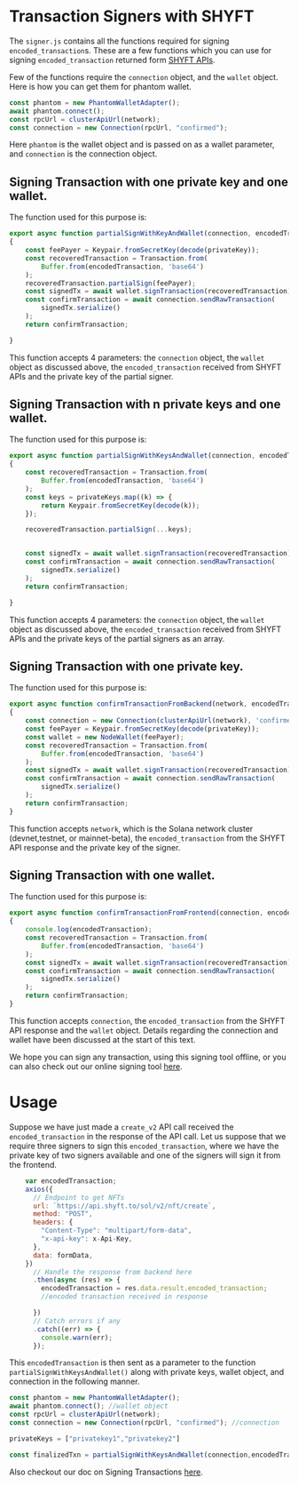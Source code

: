 # Transaction Signers with SHYFT

The `signer.js` contains all the functions required for signing `encoded_transaction`s. These are a few functions which you can use for signing `encoded_transaction` returned form [SHYFT APIs](https://shyft.to). 

Few of the functions require the `connection` object, and the `wallet` object. Here is how you can get them for phantom wallet.

```javascript
const phantom = new PhantomWalletAdapter();
await phantom.connect();
const rpcUrl = clusterApiUrl(network);
const connection = new Connection(rpcUrl, "confirmed");
```

Here `phantom` is the wallet object and is passed on as a wallet parameter, and `connection` is the connection object.

## Signing Transaction with one private key and one wallet.

The function used for this purpose is:

```javascript
export async function partialSignWithKeyAndWallet(connection, encodedTransaction, privateKey, wallet) //function for partially signing transactions using one private key and a wallet popup
{
    const feePayer = Keypair.fromSecretKey(decode(privateKey));
    const recoveredTransaction = Transaction.from(
        Buffer.from(encodedTransaction, 'base64')
    );
    recoveredTransaction.partialSign(feePayer);
    const signedTx = await wallet.signTransaction(recoveredTransaction);
    const confirmTransaction = await connection.sendRawTransaction(
        signedTx.serialize()
    );
    return confirmTransaction;

}
```

This function accepts 4 parameters: the `connection` object, the `wallet` object as discussed above, the `encoded_transaction` received from SHYFT APIs and the private key of the partial signer.

## Signing Transaction with n private keys and one wallet.

The function used for this purpose is:

```javascript
export async function partialSignWithKeysAndWallet(connection, encodedTransaction, privateKeys, wallet) //function for partially signing transactions using n private keys and a wallet popup
{
    const recoveredTransaction = Transaction.from(
        Buffer.from(encodedTransaction, 'base64')
    );
    const keys = privateKeys.map((k) => {
        return Keypair.fromSecretKey(decode(k));
    });

    recoveredTransaction.partialSign(...keys);


    const signedTx = await wallet.signTransaction(recoveredTransaction);
    const confirmTransaction = await connection.sendRawTransaction(
        signedTx.serialize()
    );
    return confirmTransaction;

}
```

This function accepts 4 parameters: the `connection` object, the `wallet` object as discussed above, the `encoded_transaction` received from SHYFT APIs and the private keys of the partial signers as an array.

## Signing Transaction with one private key.

The function used for this purpose is:

```javascript
export async function confirmTransactionFromBackend(network, encodedTransaction, privateKey) //function for signing transactions using the private key for one signer
{
    const connection = new Connection(clusterApiUrl(network), 'confirmed');
    const feePayer = Keypair.fromSecretKey(decode(privateKey));
    const wallet = new NodeWallet(feePayer);
    const recoveredTransaction = Transaction.from(
        Buffer.from(encodedTransaction, 'base64')
    );
    const signedTx = await wallet.signTransaction(recoveredTransaction);
    const confirmTransaction = await connection.sendRawTransaction(
        signedTx.serialize()
    );
    return confirmTransaction;
}
```

This function accepts `network`, which is the Solana network cluster (devnet,testnet, or mainnet-beta), the `encoded_transaction` from the SHYFT API response and the private key of the signer.

## Signing Transaction with one wallet.

The function used for this purpose is:

```javascript
export async function confirmTransactionFromFrontend(connection, encodedTransaction, wallet) //function for signing transactions using the wallet for one signer
{
    console.log(encodedTransaction);
    const recoveredTransaction = Transaction.from(
        Buffer.from(encodedTransaction, 'base64')
    );
    const signedTx = await wallet.signTransaction(recoveredTransaction);
    const confirmTransaction = await connection.sendRawTransaction(
        signedTx.serialize()
    );
    return confirmTransaction;
}
```

This function accepts `connection`, the `encoded_transaction` from the SHYFT API response and the `wallet` object. Details regarding the connection and wallet have been discussed at the start of this text.

We hope you can sign any transaction, using this signing tool offline, or you can also check out our online signing tool [here](https://shyft-insider.vercel.app). 


# Usage

Suppose we have just made a `create_v2` API call received the `encoded_transaction` in the response of the API call. Let us suppose that we require three signers to sign this `encoded_transaction`, where we have the private key of two signers available and one of the signers will sign it from the frontend. 

```javascript
    var encodedTransaction;
    axios({
      // Endpoint to get NFTs
      url: `https://api.shyft.to/sol/v2/nft/create`,
      method: "POST",
      headers: {
        "Content-Type": "multipart/form-data",
        "x-api-key": x-Api-Key,
      },
      data: formData,
    })
      // Handle the response from backend here
      .then(async (res) => {
        encodedTransaction = res.data.result.encoded_transaction;
        //encoded transaction received in response

      })
      // Catch errors if any
      .catch((err) => {
        console.warn(err);
      });

```  

This `encodedTransaction` is then sent as a parameter to the function `partialSignWithKeysAndWallet()` along with private keys, wallet object, and connection in the following manner.

```javascript
const phantom = new PhantomWalletAdapter();
await phantom.connect(); //wallet object
const rpcUrl = clusterApiUrl(network);
const connection = new Connection(rpcUrl, "confirmed"); //connection

privateKeys = ["privatekey1","privatekey2"]

const finalizedTxn = partialSignWithKeysAndWallet(connection,encodedTransaction,privateKeys,phantom ); //This will successfully sign the transaction
```

Also checkout our doc on Signing Transactions [here](https://docs.shyft.to/tutorials/how-to-sign-transactions-on-solana).